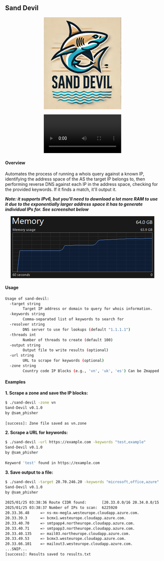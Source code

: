 ## Sand Devil


<p align="center">
      <a href="https://github.com/redskal/sand-devil"><img alt="Logo containing a sea demon" src="assets/logo.png" width="50%" /></a>
</p>

<p align="center">
      <video width="50%" controls>
            <source src="assets/0812.mp4" type="video/mp4">
            Your browser does not support the video tag.
      </video>
</p>

#### Overview

Automates the process of running a whois query against a known IP, identifying the address space of the AS the target IP belongs to, then performing reverse DNS against each IP in the address space, checking for the provided keywords. If it finds a match, it'll output it.

***Note: it supports IPv6, but you'll need to download a lot more RAM to use it due to the exponentially larger address space it has to generate individual IPs for. See screenshot below***

<p align="center"><img alt="More RAM, vicar?" src="assets/more-ram-needed-for-ipv6.png" /></p>

#### Usage

```bash
Usage of sand-devil:
  -target string
        Target IP address or domain to query for whois information.
  -keywords string
        Comma-separated list of keywords to search for
  -resolver string
        DNS server to use for lookups (default "1.1.1.1")
  -threads int
        Number of threads to create (default 100)
  -output string
        Output file to write results (optional)
  -url string
        URL to scrape for keywords (optional)
  -zone string
        Country code IP Blocks (e.g., 'vn', 'uk', 'es') Can be Zmapped (optional)
```


#### Examples

**1. Scrape a zone and save the IP blocks:**

```bash
$ ./sand-devil -zone vn
Sand-Devil v0.1.0
by @sam_phisher

[success]: Zone file saved as vn.zone
```

**2. Scrape a URL for keywords:**

```bash
$ ./sand-devil -url https://example.com -keywords "test,example"
Sand-Devil v0.1.0
by @sam_phisher

Keyword 'test' found in https://example.com
```

**3. Save output to a file:**

```bash
$ ./sand-devil -target 20.70.246.20 -keywords "microsoft,office,azure" -output results.txt
Sand-Devil v0.1.0
by @sam_phisher

2025/01/25 03:38:36 Route CIDR found:       [20.33.0.0/16 20.34.0.0/15 20.36.0.0/14 20.40.0.0/13 20.48.0.0/12 20.64.0.0/10]
2025/01/25 03:38:37 Number of IPs to scan:  6225920
20.33.36.48     => ns-mx-megla.westeurope.cloudapp.azure.com.
20.33.39.3      => bcmx1.westeurope.cloudapp.azure.com.
20.33.40.70     => smtpapp4.northeurope.cloudapp.azure.com.
20.33.40.71     => smtpapp3.northeurope.cloudapp.azure.com.
20.33.40.135    => mail03.northeurope.cloudapp.azure.com.
20.33.49.53     => bcmx3.westeurope.cloudapp.azure.com.
20.33.66.101    => mailout3.westeurope.cloudapp.azure.com.
...SNIP...
[success]: Results saved to results.txt
```